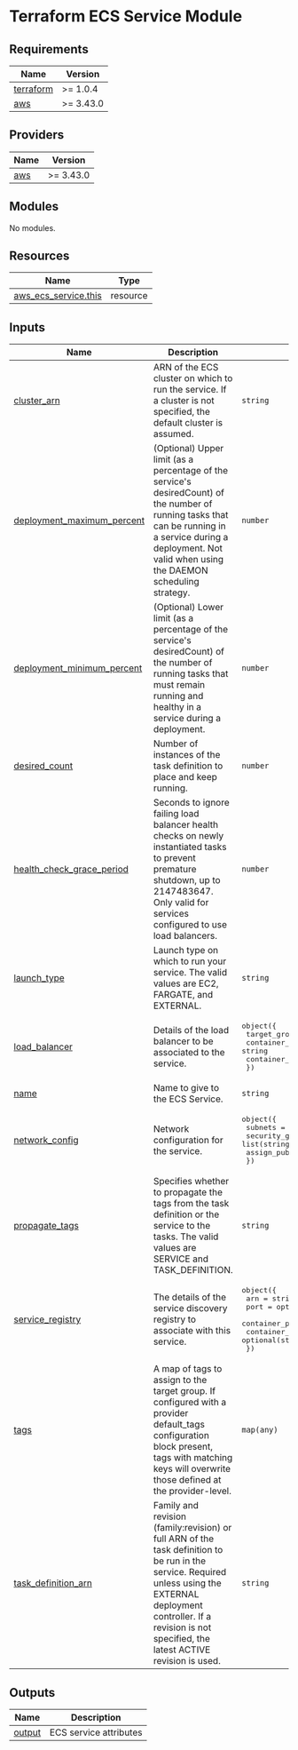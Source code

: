# Terraform ECS Service Module

## Requirements

| Name | Version |
|------|---------|
| <a name="requirement_terraform"></a> [terraform](#requirement\_terraform) | >= 1.0.4 |
| <a name="requirement_aws"></a> [aws](#requirement\_aws) | >= 3.43.0 |

## Providers

| Name | Version |
|------|---------|
| <a name="provider_aws"></a> [aws](#provider\_aws) | >= 3.43.0 |

## Modules

No modules.

## Resources

| Name | Type |
|------|------|
| [aws_ecs_service.this](https://registry.terraform.io/providers/hashicorp/aws/latest/docs/resources/ecs_service) | resource |

## Inputs

| Name | Description | Type | Default | Required |
|------|-------------|------|---------|:--------:|
| <a name="input_cluster_arn"></a> [cluster\_arn](#input\_cluster\_arn) | ARN of the ECS cluster on which to run the service. If a cluster is not specified, the default cluster is assumed. | `string` | `null` | no |
| <a name="input_deployment_maximum_percent"></a> [deployment\_maximum\_percent](#input\_deployment\_maximum\_percent) | (Optional) Upper limit (as a percentage of the service's desiredCount) of the number of running tasks that can be running in a service during a deployment. Not valid when using the DAEMON scheduling strategy. | `number` | `200` | no |
| <a name="input_deployment_minimum_percent"></a> [deployment\_minimum\_percent](#input\_deployment\_minimum\_percent) | (Optional) Lower limit (as a percentage of the service's desiredCount) of the number of running tasks that must remain running and healthy in a service during a deployment. | `number` | `100` | no |
| <a name="input_desired_count"></a> [desired\_count](#input\_desired\_count) | Number of instances of the task definition to place and keep running. | `number` | `0` | no |
| <a name="input_health_check_grace_period"></a> [health\_check\_grace\_period](#input\_health\_check\_grace\_period) | Seconds to ignore failing load balancer health checks on newly instantiated tasks to prevent premature shutdown, up to 2147483647. Only valid for services configured to use load balancers. | `number` | `10` | no |
| <a name="input_launch_type"></a> [launch\_type](#input\_launch\_type) | Launch type on which to run your service. The valid values are EC2, FARGATE, and EXTERNAL. | `string` | `"FARGATE"` | no |
| <a name="input_load_balancer"></a> [load\_balancer](#input\_load\_balancer) | Details of the load balancer to be associated to the service. | <pre>object({<br>    target_group_arn = string<br>    container_name   = string<br>    container_port   = number<br>  })</pre> | `null` | no |
| <a name="input_name"></a> [name](#input\_name) | Name to give to the ECS Service. | `string` | n/a | yes |
| <a name="input_network_config"></a> [network\_config](#input\_network\_config) | Network configuration for the service. | <pre>object({<br>    subnets          = list(string)<br>    security_groups  = list(string)<br>    assign_public_ip = optional(bool)<br>  })</pre> | `null` | no |
| <a name="input_propagate_tags"></a> [propagate\_tags](#input\_propagate\_tags) | Specifies whether to propagate the tags from the task definition or the service to the tasks. The valid values are SERVICE and TASK\_DEFINITION. | `string` | `"TASK_DEFINITION"` | no |
| <a name="input_service_registry"></a> [service\_registry](#input\_service\_registry) | The details of the service discovery registry to associate with this service. | <pre>object({<br>    arn            = string<br>    port           = optional(number)<br>    container_port = optional(number)<br>    container_name = optional(string)<br>  })</pre> | `null` | no |
| <a name="input_tags"></a> [tags](#input\_tags) | A map of tags to assign to the target group. If configured with a provider default\_tags configuration block present, tags with matching keys will overwrite those defined at the provider-level. | `map(any)` | `null` | no |
| <a name="input_task_definition_arn"></a> [task\_definition\_arn](#input\_task\_definition\_arn) | Family and revision (family:revision) or full ARN of the task definition to be run in the service. Required unless using the EXTERNAL deployment controller. If a revision is not specified, the latest ACTIVE revision is used. | `string` | `null` | no |

## Outputs

| Name | Description |
|------|-------------|
| <a name="output_output"></a> [output](#output\_output) | ECS service attributes |
